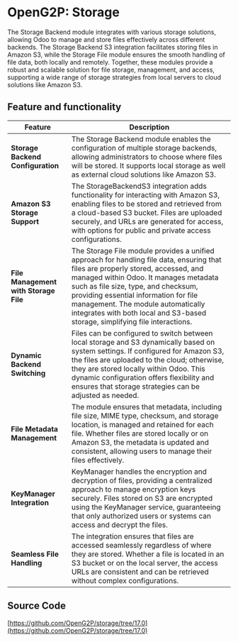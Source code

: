 # OpenG2P: Storage
The Storage Backend module integrates with various storage solutions, allowing Odoo to manage and store files effectively across different backends. The Storage Backend S3 integration facilitates storing files in Amazon S3, while the Storage File module ensures the smooth handling of file data, both locally and remotely. Together, these modules provide a robust and scalable solution for file storage, management, and access, supporting a wide range of storage strategies from local servers to cloud solutions like Amazon S3.

## Feature and functionality
| **Feature** | **Description**  |
| ------- | --- |
| **Storage Backend Configuration** | The Storage Backend module enables the configuration of multiple storage backends, allowing administrators to choose where files will be stored. It supports local storage as well as external cloud solutions like Amazon S3.|
| **Amazon S3 Storage Support** | The StorageBackendS3 integration adds functionality for interacting with Amazon S3, enabling files to be stored and retrieved from a cloud-based S3 bucket. Files are uploaded securely, and URLs are generated for access, with options for public and private access configurations. |
| **File Management with Storage File** | The Storage File module provides a unified approach for handling file data, ensuring that files are properly stored, accessed, and managed within Odoo. It manages metadata such as file size, type, and checksum, providing essential information for file management. The module automatically integrates with both local and S3-based storage, simplifying file interactions. |
| **Dynamic Backend Switching** | Files can be configured to switch between local storage and S3 dynamically based on system settings. If configured for Amazon S3, the files are uploaded to the cloud; otherwise, they are stored locally within Odoo. This dynamic configuration offers flexibility and ensures that storage strategies can be adjusted as needed. |
| **File Metadata Management** | The module ensures that metadata, including file size, MIME type, checksum, and storage location, is managed and retained for each file. Whether files are stored locally or on Amazon S3, the metadata is updated and consistent, allowing users to manage their files effectively. |
| **KeyManager Integration** | KeyManager handles the encryption and decryption of files, providing a centralized approach to manage encryption keys securely. Files stored on S3 are encrypted using the KeyManager service, guaranteeing that only authorized users or systems can access and decrypt the files. |
| **Seamless File Handling** | The integration ensures that files are accessed seamlessly regardless of where they are stored. Whether a file is located in an S3 bucket or on the local server, the access URLs are consistent and can be retrieved without complex configurations. |

## Source Code
[https://github.com/OpenG2P/storage/tree/17.0](https://github.com/OpenG2P/storage/tree/17.0)
